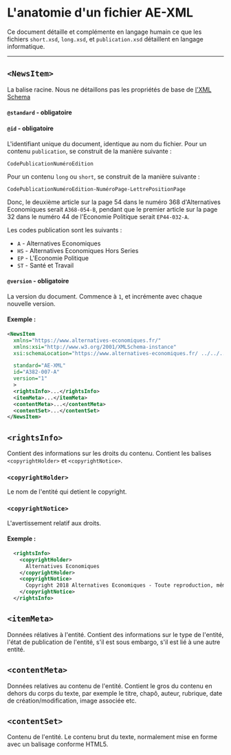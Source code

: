 # L'anatomie d'un fichier AE-XML

Ce document détaille et complémente en langage humain ce que les fichiers `short.xsd`, `long.xsd`, et `publication.xsd` détaillent en langage informatique.

---

## `<NewsItem>`

La balise racine. Nous ne détaillons pas les propriétés de base de [l'XML Schema](https://www.w3.org/TR/xml-names/)

#### `@standard` - obligatoire



#### `@id` - obligatoire

L'identifiant unique du document, identique au nom du fichier. Pour un contenu `publication`, se construit de la manière suivante :

```
CodePublicationNuméroEdition
```

Pour un contenu `long` ou `short`, se construit de la manière suivante :

```
CodePublicationNuméroEdition-NuméroPage-LettrePositionPage
```

Donc, le deuxième article sur la page 54 dans le numéro 368 d'Alternatives Economiques serait `A368-054-B`, pendant que le premier article sur la page 32 dans le numéro 44 de l'Economie Politique serait `EP44-032-A`.

Les codes publication sont les suivants : 
* `A` - Alternatives Economiques
* `HS` - Alternatives Economiques Hors Series
* `EP` - L'Economie Politique
* `ST` - Santé et Travail

#### `@version` - obligatoire

La version du document. Commence à `1`, et incrémente avec chaque nouvelle version.

#### Exemple : 
```xml
<NewsItem 
  xmlns="https://www.alternatives-economiques.fr/"
  xmlns:xsi="http://www.w3.org/2001/XMLSchema-instance"
  xsi:schemaLocation="https://www.alternatives-economiques.fr/ ../../../xsd/long.xsd"

  standard="AE-XML"
  id="A382-007-A"
  version="1"
  >
  <rightsInfo>...</rightsInfo>
  <itemMeta>...</itemMeta>
  <contentMeta>...</contentMeta>
  <contentSet>...</contentSet>
</NewsItem>
```
## `<rightsInfo>`

Contient des informations sur les droits du contenu. Contient les balises `<copyrightHolder>` et `<copyrightNotice>`.

### `<copyrightHolder>`

Le nom de l'entité qui detient le copyright.

### `<copyrightNotice>`

L'avertissement relatif aux droits.

#### Exemple : 
```xml
  <rightsInfo>
    <copyrightHolder>
      Alternatives Economiques
    </copyrightHolder>
    <copyrightNotice>
      Copyright 2018 Alternatives Economiques - Toute reproduction, même partielle, des textes, infographies et documents parus est soumis à l'autorisation préalable de l'éditeur.
    </copyrightNotice>
  </rightsInfo>
 ```

## `<itemMeta>`

Données rélatives à l'entité. Contient des informations sur le type de l'entité, l'état de publication de l'entité, s'il est sous embargo, s'il est lié à une autre entité.

## `<contentMeta>`

Données relatives au contenu de l'entité. Contient le gros du contenu en dehors du corps du texte, par exemple le titre, chapô, auteur, rubrique, date de création/modification, image associée etc.

## `<contentSet>`

Contenu de l'entité. Le contenu brut du texte, normalement mise en forme avec un balisage conforme HTML5.

